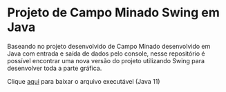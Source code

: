 # Projeto de Campo Minado Swing em Java

<p>
  Baseando no projeto desenvolvido de Campo Minado desenvolvido em Java com entrada e saída de dados pelo console, nesse repositório é possível encontrar uma nova versão do projeto utilizando Swing para desenvolver toda a parte gráfica.
  <br>
  
  Clique <a href="https://github.com/KailanySousa/CampoMinadoSwing-Java-/raw/main/CampoMinado.jar">aqui</a> para baixar o arquivo executável (Java 11) 
</p>

